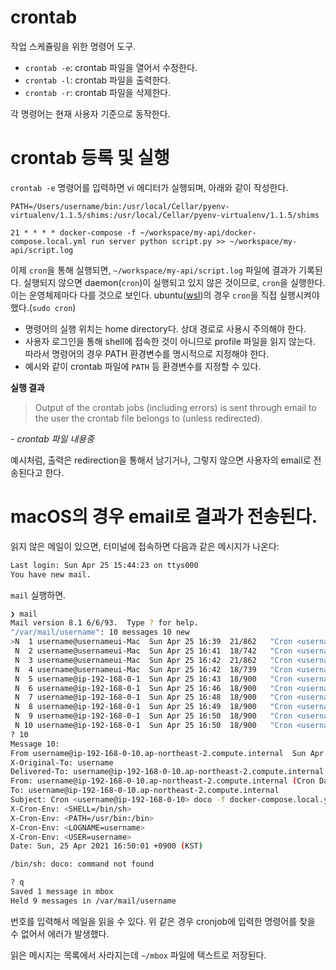 # crontab

작업 스케쥴링을 위한 명령어 도구.

- `crontab -e`: crontab 파일을 열어서 수정한다.
- `crontab -l`: crontab 파일을 출력한다.
- `crontab -r`: crontab 파일을 삭제한다.

각 명령어는 현재 사용자 기준으로 동작한다.

# crontab 등록 및 실행

`crontab -e` 명령어를 입력하면 vi 에디터가 실행되며, 아래와 같이 작성한다.

```
PATH=/Users/username/bin:/usr/local/Cellar/pyenv-virtualenv/1.1.5/shims:/usr/local/Cellar/pyenv-virtualenv/1.1.5/shims

21 * * * * docker-compose -f ~/workspace/my-api/docker-compose.local.yml run server python script.py >> ~/workspace/my-api/script.log
```

이제 `cron`을 통해 실행되면, `~/workspace/my-api/script.log` 파일에 결과가 기록된다.
실행되지 않으면 daemon(`cron`)이 실행되고 있지 않은 것이므로, `cron`을 실행한다.
이는 운영체제마다 다를 것으로 보인다. ubuntu([wsl](./windows-subsystem-for-linux.md))의 경우 `cron`을 직접 실행시켜야 했다.(`sudo cron`)

- 명령어의 실행 위치는 home directory다. 상대 경로로 사용시 주의해야 한다.
- 사용자 로그인을 통해 shell에 접속한 것이 아니므로 profile 파일을 읽지 않는다. 따라서 명령어의 경우 PATH 환경변수를 명시적으로 지정해야 한다.
- 예시와 같이 crontab 파일에 `PATH` 등 환경변수를 지정할 수 있다.

**실행 결과**

> Output of the crontab jobs (including errors) is sent through
email to the user the crontab file belongs to (unless redirected).

*- crontab 파일 내용중*

예시처럼, 출력은 redirection을 통해서 남기거나, 그렇지 않으면 사용자의 email로 전송된다고 한다.

# macOS의 경우 email로 결과가 전송된다.

읽지 않은 메일이 있으면, 터미널에 접속하면 다음과 같은 메시지가 나온다:

```bash
Last login: Sun Apr 25 15:44:23 on ttys000
You have new mail.
```

`mail` 실행하면.

```bash
❯ mail
Mail version 8.1 6/6/93.  Type ? for help.
"/var/mail/username": 10 messages 10 new
>N  1 username@usernameui-Mac  Sun Apr 25 16:39  21/862   "Cron <username@usernameui-MacBookPro> python ~/workspace/my-api/script.py"
 N  2 username@usernameui-Mac  Sun Apr 25 16:41  18/742   "Cron <username@usernameui-MacBookPro> doco -f docker-compose.local.yml run server python script.py"
 N  3 username@usernameui-Mac  Sun Apr 25 16:42  21/862   "Cron <username@usernameui-MacBookPro> python ~/workspace/my-api/script.py"
 N  4 username@usernameui-Mac  Sun Apr 25 16:42  18/739   "Cron <username@ip-192-168-0-10> doco -f docker-compose.local.yml run server python script.py"
 N  5 username@ip-192-168-0-1  Sun Apr 25 16:43  18/900   "Cron <username@ip-192-168-0-10> doco -f docker-compose.local.yml run server python script.py"
 N  6 username@ip-192-168-0-1  Sun Apr 25 16:46  18/900   "Cron <username@ip-192-168-0-10> doco -f docker-compose.local.yml run server python script.py"
 N  7 username@ip-192-168-0-1  Sun Apr 25 16:48  18/900   "Cron <username@ip-192-168-0-10> doco -f docker-compose.local.yml run server python script.py"
 N  8 username@ip-192-168-0-1  Sun Apr 25 16:49  18/900   "Cron <username@ip-192-168-0-10> doco -f docker-compose.local.yml run server python script.py"
 N  9 username@ip-192-168-0-1  Sun Apr 25 16:50  18/900   "Cron <username@ip-192-168-0-10> doco -f docker-compose.local.yml run server python script.py"
 N 10 username@ip-192-168-0-1  Sun Apr 25 16:50  18/900   "Cron <username@ip-192-168-0-10> doco -f docker-compose.local.yml run server python script.py"
? 10
Message 10:
From username@ip-192-168-0-10.ap-northeast-2.compute.internal  Sun Apr 25 16:50:02 2021
X-Original-To: username
Delivered-To: username@ip-192-168-0-10.ap-northeast-2.compute.internal
From: username@ip-192-168-0-10.ap-northeast-2.compute.internal (Cron Daemon)
To: username@ip-192-168-0-10.ap-northeast-2.compute.internal
Subject: Cron <username@ip-192-168-0-10> doco -f docker-compose.local.yml run server python script.py
X-Cron-Env: <SHELL=/bin/sh>
X-Cron-Env: <PATH=/usr/bin:/bin>
X-Cron-Env: <LOGNAME=username>
X-Cron-Env: <USER=username>
Date: Sun, 25 Apr 2021 16:50:01 +0900 (KST)

/bin/sh: doco: command not found

? q
Saved 1 message in mbox
Held 9 messages in /var/mail/username
```

번호를 입력해서 메일을 읽을 수 있다. 위 같은 경우 cronjob에 입력한 명령어를 찾을 수 없어서 에러가 발생했다.

읽은 메시지는 목록에서 사라지는데 `~/mbox` 파일에 텍스트로 저장된다.
